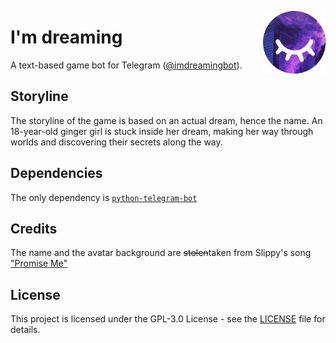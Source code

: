 <img src="https://raw.githubusercontent.com/Leva7/im-dreaming/master/avatar.gif" alt="Bot avatar"
     title="Bot avatar" align="right" width="100" />

# I'm dreaming
A text-based game bot for Telegram ([@imdreamingbot](https://t.me/imdreamingbot)).

## Storyline
The storyline of the game is based on an actual dream, hence the name. An 18-year-old ginger girl is stuck inside her dream, making her way through worlds and discovering their secrets along the way.

## Dependencies
The only dependency is [`python-telegram-bot`](https://github.com/python-telegram-bot/python-telegram-bot)

## Credits
The name and the avatar background are ~~stolen~~taken from Slippy's song ["Promise Me"](https://monstercat.lnk.to/PromiseMe)

## License
This project is licensed under the GPL-3.0 License - see the [LICENSE](https://github.com/Leva7/im-dreaming/blob/master/LICENSE) file for details.
